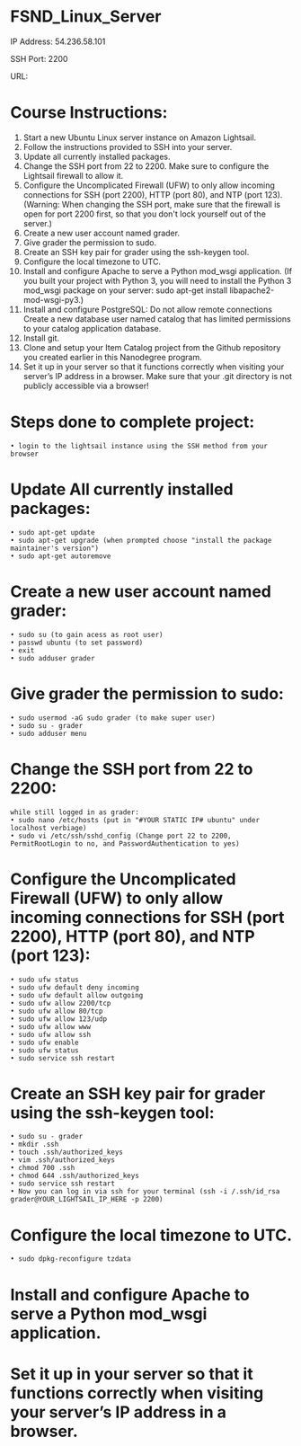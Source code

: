# FSND_Linux_Server
IP Address: 54.236.58.101

SSH Port: 2200

URL: 

# Course Instructions:
1. Start a new Ubuntu Linux server instance on Amazon Lightsail.
2. Follow the instructions provided to SSH into your server.
3. Update all currently installed packages.
4. Change the SSH port from 22 to 2200. Make sure to configure the Lightsail firewall to allow it.
5. Configure the Uncomplicated Firewall (UFW) to only allow incoming connections for SSH (port 2200), HTTP (port 80), and NTP (port    123). (Warning: When changing the SSH port, make sure that the firewall is open for port 2200 first, so that you don't lock yourself out of the server.)
6. Create a new user account named grader.
7. Give grader the permission to sudo.
8. Create an SSH key pair for grader using the ssh-keygen tool.
9. Configure the local timezone to UTC.
10. Install and configure Apache to serve a Python mod_wsgi application. (If you built your project with Python 3, you will need to install the Python 3 mod_wsgi package on your server: sudo apt-get install libapache2-mod-wsgi-py3.)
11. Install and configure PostgreSQL: 
    Do not allow remote connections
    Create a new database user named catalog that has limited permissions to your catalog application database.
12. Install git.
13. Clone and setup your Item Catalog project from the Github repository you created earlier in this Nanodegree program.
14. Set it up in your server so that it functions correctly when visiting your server’s IP address in a browser. Make sure that your .git directory is not publicly accessible via a browser!

# Steps done to complete project:
	• login to the lightsail instance using the SSH method from your browser

# Update All currently installed packages:
	• sudo apt-get update
	• sudo apt-get upgrade (when prompted choose "install the package maintainer's version")
	• sudo apt-get autoremove 

# Create a new user account named grader:
	• sudo su (to gain acess as root user)
	• passwd ubuntu (to set password)
	• exit
	• sudo adduser grader

# Give grader the permission to sudo:
	• sudo usermod -aG sudo grader (to make super user)
	• sudo su - grader
	• sudo adduser menu
	
# Change the SSH port from 22 to 2200:
   	while still logged in as grader:
	• sudo nano /etc/hosts (put in "#YOUR STATIC IP# ubuntu" under localhost verbiage)
	• sudo vi /etc/ssh/sshd_config (Change port 22 to 2200, PermitRootLogin to no, and PasswordAuthentication to yes)

# Configure the Uncomplicated Firewall (UFW) to only allow incoming connections for SSH (port 2200), HTTP (port 80), and NTP (port 123):

	• sudo ufw status
	• sudo ufw default deny incoming
	• sudo ufw default allow outgoing
	• sudo ufw allow 2200/tcp
	• sudo ufw allow 80/tcp
	• sudo ufw allow 123/udp
	• sudo ufw allow www
	• sudo ufw allow ssh
	• sudo ufw enable
	• sudo ufw status
	• sudo service ssh restart

# Create an SSH key pair for grader using the ssh-keygen tool:
	• sudo su - grader
	• mkdir .ssh
	• touch .ssh/authorized_keys
	• vim .ssh/authorized_keys
	• chmod 700 .ssh
	• chmod 644 .ssh/authorized_keys
	• sudo service ssh restart
	• Now you can log in via ssh for your terminal (ssh -i /.ssh/id_rsa grader@YOUR_LIGHTSAIL_IP_HERE -p 2200)	

# Configure the local timezone to UTC.

	• sudo dpkg-reconfigure tzdata

# Install and configure Apache to serve a Python mod_wsgi application.

# Set it up in your server so that it functions correctly when visiting your server’s IP address in a browser.
